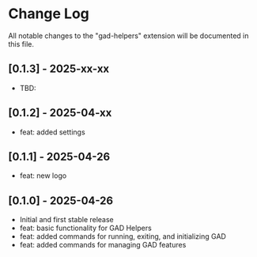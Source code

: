# Change Log

All notable changes to the "gad-helpers" extension will be documented in this file.

## [0.1.3] - 2025-xx-xx

- TBD:

## [0.1.2] - 2025-04-xx

- feat: added settings

## [0.1.1] - 2025-04-26

- feat: new logo

## [0.1.0] - 2025-04-26

- Initial and first stable release
- feat: basic functionality for GAD Helpers
- feat: added commands for running, exiting, and initializing GAD
- feat: added commands for managing GAD features
